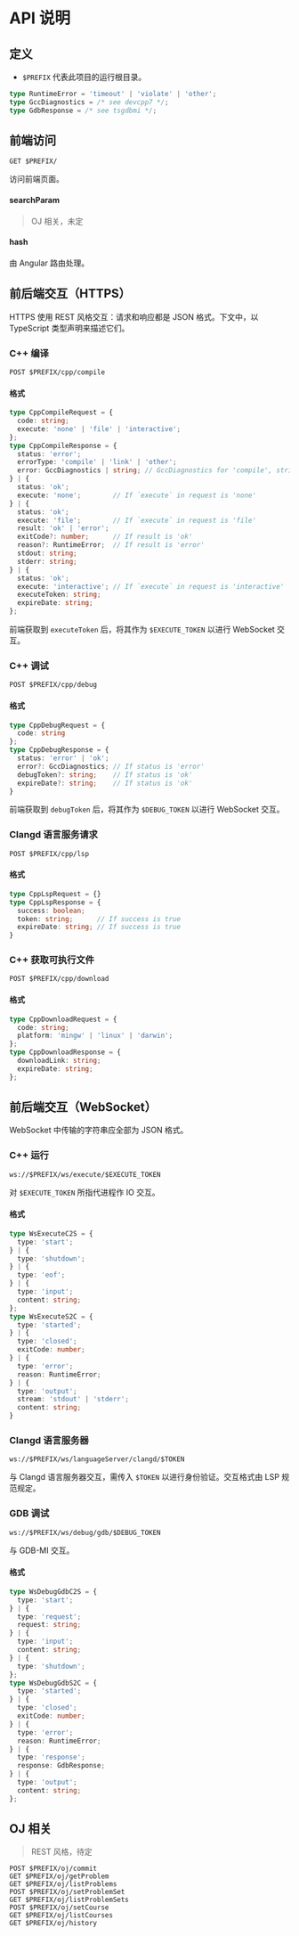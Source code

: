 # API 说明

## 定义

- `$PREFIX` 代表此项目的运行根目录。

```ts
type RuntimeError = 'timeout' | 'violate' | 'other';
type GccDiagnostics = /* see devcpp7 */;
type GdbResponse = /* see tsgdbmi */;
```

## 前端访问

```
GET $PREFIX/
```

访问前端页面。

#### searchParam

> OJ 相关，未定

#### hash

由 Angular 路由处理。

## 前后端交互（HTTPS）

HTTPS 使用 REST 风格交互：请求和响应都是 JSON 格式。下文中，以 TypeScript 类型声明来描述它们。

### C++ 编译

```
POST $PREFIX/cpp/compile
```

#### 格式

```ts
type CppCompileRequest = {
  code: string;
  execute: 'none' | 'file' | 'interactive';
};
type CppCompileResponse = {
  status: 'error';
  errorType: 'compile' | 'link' | 'other';
  error: GccDiagnostics | string; // GccDiagnostics for 'compile', string for others 
} | {
  status: 'ok';
  execute: 'none';        // If `execute` in request is 'none'
} | {
  status: 'ok';
  execute: 'file';        // If `execute` in request is 'file'
  result: 'ok' | 'error';
  exitCode?: number;      // If result is 'ok'
  reason?: RuntimeError;  // If result is 'error'
  stdout: string;
  stderr: string;
} | {
  status: 'ok';
  execute: 'interactive'; // If `execute` in request is 'interactive'
  executeToken: string;
  expireDate: string;
};
```

前端获取到 `executeToken` 后，将其作为 `$EXECUTE_TOKEN` 以进行 WebSocket 交互。

### C++ 调试

```
POST $PREFIX/cpp/debug
```

#### 格式

```ts
type CppDebugRequest = {
  code: string
};
type CppDebugResponse = {
  status: 'error' | 'ok';
  error?: GccDiagnostics; // If status is 'error'
  debugToken?: string;    // If status is 'ok' 
  expireDate?: string;    // If status is 'ok'
}
```

前端获取到 `debugToken` 后，将其作为 `$DEBUG_TOKEN` 以进行 WebSocket 交互。

### Clangd 语言服务请求

```
POST $PREFIX/cpp/lsp
```

#### 格式

```ts
type CppLspRequest = {}
type CppLspResponse = {
  success: boolean;
  token: string;      // If success is true
  expireDate: string; // If success is true
}
```

### C++ 获取可执行文件

```
POST $PREFIX/cpp/download
```

#### 格式

```ts
type CppDownloadRequest = {
  code: string;
  platform: 'mingw' | 'linux' | 'darwin';
};
type CppDownloadResponse = {
  downloadLink: string;
  expireDate: string;
};
```

## 前后端交互（WebSocket）

WebSocket 中传输的字符串应全部为 JSON 格式。

### C++ 运行

```
ws://$PREFIX/ws/execute/$EXECUTE_TOKEN
```

对 `$EXECUTE_TOKEN` 所指代进程作 IO 交互。

#### 格式
```ts
type WsExecuteC2S = {
  type: 'start';
} | {
  type: 'shutdown';
} | {
  type: 'eof';
} | {
  type: 'input';
  content: string;
};
type WsExecuteS2C = {
  type: 'started';
} | {
  type: 'closed';
  exitCode: number;
} | {
  type: 'error';
  reason: RuntimeError;
} | {
  type: 'output';
  stream: 'stdout' | 'stderr';
  content: string;
}
```

### Clangd 语言服务器

```
ws://$PREFIX/ws/languageServer/clangd/$TOKEN
```

与 Clangd 语言服务器交互，需传入 `$TOKEN` 以进行身份验证。交互格式由 LSP 规范规定。

### GDB 调试

```
ws://$PREFIX/ws/debug/gdb/$DEBUG_TOKEN
```

与 GDB-MI 交互。

#### 格式

```ts
type WsDebugGdbC2S = {
  type: 'start';
} | {
  type: 'request';
  request: string;
} | {
  type: 'input';
  content: string;
} | {
  type: 'shutdown';
};
type WsDebugGdbS2C = {
  type: 'started';
} | {
  type: 'closed';
  exitCode: number;
} | {
  type: 'error';
  reason: RuntimeError;
} | {
  type: 'response';
  response: GdbResponse;
} | {
  type: 'output';
  content: string;
};
```

## OJ 相关

> REST 风格，待定

```
POST $PREFIX/oj/commit
GET $PREFIX/oj/getProblem
GET $PREFIX/oj/listProblems
POST $PREFIX/oj/setProblemSet
GET $PREFIX/oj/listProblemSets
POST $PREFIX/oj/setCourse
GET $PREFIX/oj/listCourses
GET $PREFIX/oj/history
```
